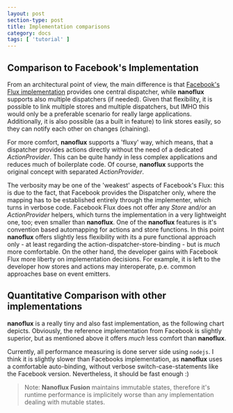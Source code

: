 ```yaml
---
layout: post
section-type: post
title: Implementation comparisons
category: docs
tags: [ 'tutorial' ]
---
```


<script type="text/javascript" src="https://www.gstatic.com/charts/loader.js"></script>

<script>

 google.charts.load('current', {'packages':['bar']});
 google.charts.setOnLoadCallback(drawStuff);

  function drawStuff() {
    var data = new google.visualization.arrayToDataTable([
      ['Implementation', 'KiB', 'Ops/Sec'],
      ['Facebook', 2, 163983.67],
      ['NanoFlux', 3.5, 157380],
      ['Reflux', 18, 61861.33],
      ['NanoFlux Fusion(*)', 6, 33680],
      ['Alt', 23, 27704.33],
      ['DeLorean', 20, 9350.33]
    ]);

	var width= 800;
	while($(this).outerWidth() < width){
		width = width * (2/3);
	}
	var height = width * (3/4);
	console.log(width + ',' + height);

    var options = {
      width: width,
      height: height,
       chartArea: {
            backgroundColor: 'transparent',
       },
       colors: ['#DEAE26', '#1A7889'],
      chart: {
        title: 'Flux Implementations Quantitative Comparison',
        subtitle: 'Size (minified, not gzipped) on the left, runtime performance on the right (run on Dell XPS15 i7)'
      },
      bars: 'vertical',
      series: {
        0: { axis: 'size' }, 
        1: { axis: 'perf' } 
      },
      axes: {
        x: {
          size: {side: 'left', label: 'kilobytes'},
          perf: {side: 'right', label: 'operations per second'}
        }
      }
    };

  var chart = new google.charts.Bar(document.getElementById('dual_x_div'));
  chart.draw(data, google.charts.Bar.convertOptions(options));
};
</script>

## Comparison to Facebook's Implementation

From an architectural point of view, the main difference is that [Facebook's Flux implementation](https://github.com/facebook/flux) provides 
one central dispatcher, while __nanoflux__ supports also multiple dispatchers (if needed). Given that flexibility, it is possible to link multiple stores 
and multiple dispatchers, but IMHO this would only be a preferable scenario for really large applications. Additionally, it is also possible 
(as a built in feature) to link stores easily, so they can notify each other on changes (chaining).

For more comfort, __nanoflux__ supports a 'fluxy' way, which means, that a dispatcher provides actions directly without the need of a dedicated *ActionProvider*. 
This can be quite handy in less complex applications and reduces much of boilerplate code. Of course, __nanoflux__  supports the original concept with separated *ActionProvider*. 

The verbosity may be one of the 'weakest' aspects of Facebook's Flux: this is due to the fact, that Facebook provides the Dispatcher only, 
 where the mapping has to be established entirely through the implementer, which turns in verbose code. Facebook Flux does not offer any
*Store* and/or an *ActionProvider* helpers, which turns the implementation in a very lightweight one, too; even smaller than __nanoflux__. 
One of the __nanoflux__ features is it's convention based automapping for actions and store functions. In this point __nanoflux__ offers slightly 
less flexibility with its a pure functional approach only - at least regarding the action-dispatcher-store-binding - but is *much* more comfortable. 
On the other hand, the developer gains with Facebook Flux more liberty on implementation decisions. For example, it is left to the developer how 
stores and actions may interoperate, p.e. common approaches base on event emitters. 


## Quantitative Comparison with other implementations

__nanoflux__ is a really tiny and also fast implementation, as the following chart depicts.
Obviously, the reference implementation from Facebook is slightly superior, but as mentioned above it offers *much* less comfort than __nanoflux__.

<div id="dual_x_div" style="width:800px;margin: auto"></div> 

Currently, all performance measuring is done server side using `nodejs`. I think it is slightly slower than Facebooks implementation, 
as __nanoflux__ uses a comfortable auto-binding, without verbose switch-case-statements like the Facebook version. Nevertheless, it should be fast enough :)

> Note: __Nanoflux Fusion__ maintains immutable states, therefore it's runtime performance is implicitely worse than any implementation dealing with mutable states.